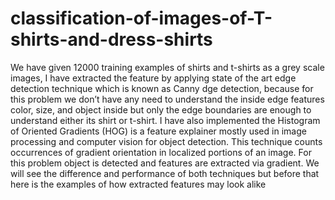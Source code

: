 # classification-of-images-of-T-shirts-and-dress-shirts
We have given 12000 training examples of shirts and t-shirts as a grey scale images, I have extracted  the feature by applying state of the art edge detection technique which is known as Canny dge  detection, because for this problem we don’t have any need to understand the inside edge features  color, size, and object inside but only the edge boundaries are enough to understand either its shirt or  t-shirt.  I have also implemented the Histogram of Oriented Gradients (HOG) is a feature explainer mostly  used in image processing and computer vision for object detection. This technique counts occurrences  of gradient orientation in localized portions of an image. For this problem object is detected and  features are extracted via gradient. We will see the difference and performance of both techniques but  before that here is the examples of how extracted features may look alike

